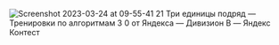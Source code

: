 ![Screenshot 2023-03-24 at 09-55-41 21  Три единицы подряд — Тренировки по алгоритмам 3 0 от Яндекса — Дивизион B — Яндекс Контест](https://user-images.githubusercontent.com/88425424/227447670-8d647db8-cd7d-4288-aa93-6141a1399b41.png)
